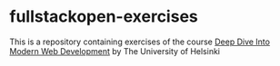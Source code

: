 # fullstackopen-exercises
This is a repository containing exercises of the course [Deep Dive Into Modern Web Development](https://fullstackopen.com/) by The University of Helsinki